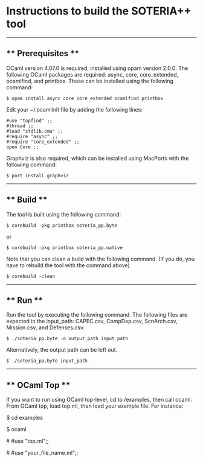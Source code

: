 # Instructions to build the SOTERIA++ tool

-------------------
** Prerequisites **
-------------------

OCaml version 4.07.0 is required, installed using opam version 2.0.0. The following OCaml 
packages are required: async, core, core_extended, ocamlfind, and printbox. These can be 
installed using the following command:


```
$ opam install async core core_extended ocamlfind printbox
```

Edit your ~/.ocamlinit file by adding the following lines:

```
#use "topfind" ;;
#thread ;;
#load "stdlib.cma" ;;
#require "async" ;;
#require "core_extended" ;;
open Core ;;
```


Graphviz is also required, which can be installed using MacPorts with the following command: 


```
$ port install graphviz
```

-------------------
**     Build     **
-------------------

The tool is built using the following command:


```
$ corebuild -pkg printbox soteria_pp.byte 
```

or

```
$ corebuild -pkg printbox soteria_pp.native 
```

Note that you can clean a build with the following command. (If you do, you have
to rebuild the tool with the command above)

```
$ corebuild -clean
```

-------------------
**      Run      **
-------------------

Run the tool by executing the following command. The following files are expected in the input_path: CAPEC.csv, CompDep.csv, ScnArch.csv, Mission.csv, and Defenses.csv.


```
$ ./soteria_pp.byte -o output_path input_path 
```

Alternatively, the output path can be left out.

```
$ ./soteria_pp.byte input_path 
```



-------------------
**   OCaml Top   **
-------------------

If you want to run using OCaml top-level, cd to /examples, then call ocaml. From OCaml top, load top.ml,
then load your example file. For instance:



$ cd examples

$ ocaml

\# \#use "top.ml";;

\# \#use "your_file_name.ml";;
